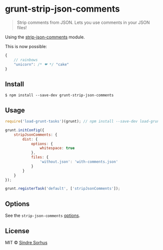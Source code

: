 # grunt-strip-json-comments

> Strip comments from JSON. Lets you use comments in your JSON files!

Using the [strip-json-comments](https://github.com/sindresorhus/strip-json-comments) module.

This is now possible:

```js
{
	// rainbows
	"unicorn": /* ❤ */ "cake"
}
```


## Install

```
$ npm install --save-dev grunt-strip-json-comments
```


## Usage

```js
require('load-grunt-tasks')(grunt); // npm install --save-dev load-grunt-tasks

grunt.initConfig({
	stripJsonComments: {
		dist: {
			options: {
				whitespace: true
			},
			files: {
				'without.json': 'with-comments.json'
			}
		}
	}
});

grunt.registerTask('default', ['stripJsonComments']);
```


## Options

See the `strip-json-comments` [options](https://github.com/sindresorhus/strip-json-comments#options).


## License

MIT © [Sindre Sorhus](https://sindresorhus.com)
